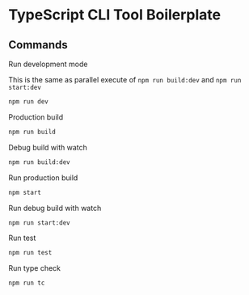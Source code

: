 # TypeScript CLI Tool Boilerplate

## Commands

Run development mode

This is the same as parallel execute of `npm run build:dev` and `npm run start:dev`

```bash
npm run dev
```

Production build

```bash
npm run build
```

Debug build with watch

```bash
npm run build:dev
```

Run production build

```bash
npm start
```

Run debug build with watch

```bash
npm run start:dev
```

Run test

```bash
npm run test
```

Run type check

```bash
npm run tc
```
